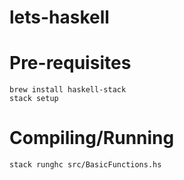 # lets-haskell

# Pre-requisites

```
brew install haskell-stack
stack setup
```

# Compiling/Running

```
stack runghc src/BasicFunctions.hs
```